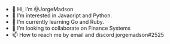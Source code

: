 - 👋 Hi, I’m @JorgeMadson
- 👀 I’m interested in Javacript and Python.
- 🌱 I’m currently learning Go and Ruby.
- 💞️ I’m looking to collaborate on Finance Systems
- 📫 How to reach me by email and discord jorgemadson#2525

<!---
JorgeMadson/JorgeMadson is a ✨ special ✨ repository because its `README.md` (this file) appears on your GitHub profile.
You can click the Preview link to take a look at your changes.
--->
